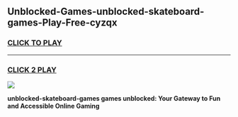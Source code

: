 
## Unblocked-Games-unblocked-skateboard-games-Play-Free-cyzqx
<h3>
<a href="https://premium76.site?title=unblocked-skateboard-games&ref=17A">CLICK TO PLAY</a></h3>
<hr>

<h3>
<a href="https://premium76.site?title=unblocked-skateboard-games&ref=17A">CLICK 2 PLAY</a>
  
</h3>

<a href="https://premium76.site?title=unblocked-skateboard-games&ref=17A"><img src="https://clearcache.store/games.png"></a>


**unblocked-skateboard-games games unblocked: Your Gateway to Fun and Accessible Online Gaming**
